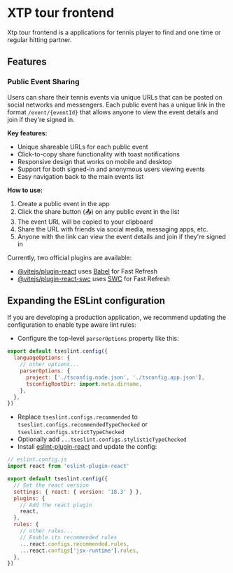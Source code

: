 # XTP tour frontend

Xtp tour frontend is a applications for tennis player to find and one time or regular hitting partner.

## Features

### Public Event Sharing
Users can share their tennis events via unique URLs that can be posted on social networks and messengers. Each public event has a unique link in the format `/event/{eventId}` that allows anyone to view the event details and join if they're signed in.

**Key features:**
- Unique shareable URLs for each public event
- Click-to-copy share functionality with toast notifications
- Responsive design that works on mobile and desktop
- Support for both signed-in and anonymous users viewing events
- Easy navigation back to the main events list

**How to use:**
1. Create a public event in the app
2. Click the share button (📤) on any public event in the list
3. The event URL will be copied to your clipboard
4. Share the URL with friends via social media, messaging apps, etc.
5. Anyone with the link can view the event details and join if they're signed in

Currently, two official plugins are available:

- [@vitejs/plugin-react](https://github.com/vitejs/vite-plugin-react/blob/main/packages/plugin-react/README.md) uses [Babel](https://babeljs.io/) for Fast Refresh
- [@vitejs/plugin-react-swc](https://github.com/vitejs/vite-plugin-react-swc) uses [SWC](https://swc.rs/) for Fast Refresh

## Expanding the ESLint configuration

If you are developing a production application, we recommend updating the configuration to enable type aware lint rules:

- Configure the top-level `parserOptions` property like this:

```js
export default tseslint.config({
  languageOptions: {
    // other options...
    parserOptions: {
      project: ['./tsconfig.node.json', './tsconfig.app.json'],
      tsconfigRootDir: import.meta.dirname,
    },
  },
})
```

- Replace `tseslint.configs.recommended` to `tseslint.configs.recommendedTypeChecked` or `tseslint.configs.strictTypeChecked`
- Optionally add `...tseslint.configs.stylisticTypeChecked`
- Install [eslint-plugin-react](https://github.com/jsx-eslint/eslint-plugin-react) and update the config:

```js
// eslint.config.js
import react from 'eslint-plugin-react'

export default tseslint.config({
  // Set the react version
  settings: { react: { version: '18.3' } },
  plugins: {
    // Add the react plugin
    react,
  },
  rules: {
    // other rules...
    // Enable its recommended rules
    ...react.configs.recommended.rules,
    ...react.configs['jsx-runtime'].rules,
  },
})
```
